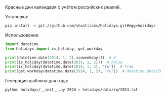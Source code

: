 Красные дни календаря с учётом российских реалий.

Установка:
```bash
pip install -e git://github.com/shantilabs/holidays.git#egg=holidays
```

Использование:
```python
import datetime
from holidays import is_holiday, get_workday

print(datetime.date(2014, 1, 2).isoweekday())  # 4
print(is_holiday(datetime.date(2014, 1, 2)))  # False
print(is_holiday(datetime.date(2014, 1, 2), 'ru'))  # True
print(get_workday(datetime.date(2014, 1, 2), 'ru'))  # datetime.date(2014, 1, 8)
```

Генерация шаблона для года:
```bash
python holidays/__init__.py 2024 > holidays/data/ru/2024.txt
```
